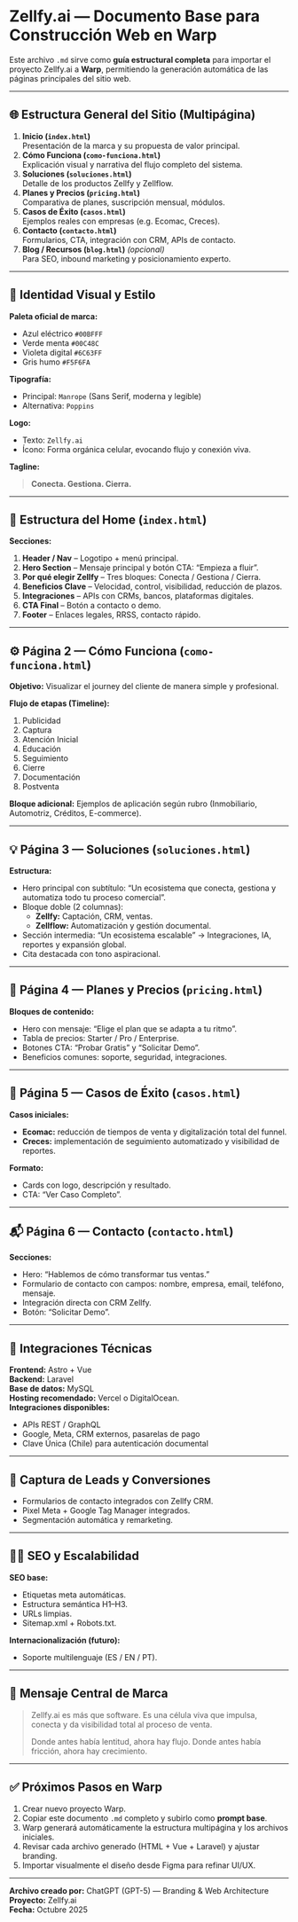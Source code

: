 # Zellfy.ai — Documento Base para Construcción Web en Warp

Este archivo `.md` sirve como **guía estructural completa** para importar el proyecto Zellfy.ai a **Warp**, permitiendo la generación automática de las páginas principales del sitio web.

---

## 🌐 Estructura General del Sitio (Multipágina)

1. **Inicio (`index.html`)**  
   Presentación de la marca y su propuesta de valor principal.
2. **Cómo Funciona (`como-funciona.html`)**  
   Explicación visual y narrativa del flujo completo del sistema.
3. **Soluciones (`soluciones.html`)**  
   Detalle de los productos Zellfy y Zellflow.
4. **Planes y Precios (`pricing.html`)**  
   Comparativa de planes, suscripción mensual, módulos.
5. **Casos de Éxito (`casos.html`)**  
   Ejemplos reales con empresas (e.g. Ecomac, Creces).
6. **Contacto (`contacto.html`)**  
   Formularios, CTA, integración con CRM, APIs de contacto.
7. **Blog / Recursos (`blog.html`)** *(opcional)*  
   Para SEO, inbound marketing y posicionamiento experto.

---

## 🎨 Identidad Visual y Estilo

**Paleta oficial de marca:**  
- Azul eléctrico `#00BFFF`  
- Verde menta `#00C48C`  
- Violeta digital `#6C63FF`  
- Gris humo `#F5F6FA`

**Tipografía:**  
- Principal: `Manrope` (Sans Serif, moderna y legible)  
- Alternativa: `Poppins`

**Logo:**  
- Texto: `Zellfy.ai`  
- Ícono: Forma orgánica celular, evocando flujo y conexión viva.  

**Tagline:**  
> **Conecta. Gestiona. Cierra.**

---

## 🧭 Estructura del Home (`index.html`)

**Secciones:**
1. **Header / Nav** – Logotipo + menú principal.  
2. **Hero Section** – Mensaje principal y botón CTA: “Empieza a fluir”.  
3. **Por qué elegir Zellfy** – Tres bloques: Conecta / Gestiona / Cierra.  
4. **Beneficios Clave** – Velocidad, control, visibilidad, reducción de plazos.  
5. **Integraciones** – APIs con CRMs, bancos, plataformas digitales.  
6. **CTA Final** – Botón a contacto o demo.  
7. **Footer** – Enlaces legales, RRSS, contacto rápido.

---

## ⚙️ Página 2 — Cómo Funciona (`como-funciona.html`)

**Objetivo:** Visualizar el journey del cliente de manera simple y profesional.

**Flujo de etapas (Timeline):**
1. Publicidad  
2. Captura  
3. Atención Inicial  
4. Educación  
5. Seguimiento  
6. Cierre  
7. Documentación  
8. Postventa  

**Bloque adicional:** Ejemplos de aplicación según rubro (Inmobiliario, Automotriz, Créditos, E-commerce).

---

## 💡 Página 3 — Soluciones (`soluciones.html`)

**Estructura:**
- Hero principal con subtítulo: “Un ecosistema que conecta, gestiona y automatiza todo tu proceso comercial”.  
- Bloque doble (2 columnas):  
  - **Zellfy:** Captación, CRM, ventas.  
  - **Zellflow:** Automatización y gestión documental.  
- Sección intermedia: “Un ecosistema escalable” → Integraciones, IA, reportes y expansión global.  
- Cita destacada con tono aspiracional.  

---

## 💸 Página 4 — Planes y Precios (`pricing.html`)

**Bloques de contenido:**
- Hero con mensaje: “Elige el plan que se adapta a tu ritmo”.  
- Tabla de precios: Starter / Pro / Enterprise.  
- Botones CTA: “Probar Gratis” y “Solicitar Demo”.  
- Beneficios comunes: soporte, seguridad, integraciones.  

---

## 🧱 Página 5 — Casos de Éxito (`casos.html`)

**Casos iniciales:**
- **Ecomac:** reducción de tiempos de venta y digitalización total del funnel.  
- **Creces:** implementación de seguimiento automatizado y visibilidad de reportes.  

**Formato:**
- Cards con logo, descripción y resultado.  
- CTA: “Ver Caso Completo”.

---

## 📬 Página 6 — Contacto (`contacto.html`)

**Secciones:**
- Hero: “Hablemos de cómo transformar tus ventas.”  
- Formulario de contacto con campos: nombre, empresa, email, teléfono, mensaje.  
- Integración directa con CRM Zellfy.  
- Botón: “Solicitar Demo”.  

---

## 🧠 Integraciones Técnicas

**Frontend:** Astro + Vue  
**Backend:** Laravel  
**Base de datos:** MySQL  
**Hosting recomendado:** Vercel o DigitalOcean.  
**Integraciones disponibles:**  
- APIs REST / GraphQL  
- Google, Meta, CRM externos, pasarelas de pago  
- Clave Única (Chile) para autenticación documental  

---

## 🧰 Captura de Leads y Conversiones

- Formularios de contacto integrados con Zellfy CRM.  
- Pixel Meta + Google Tag Manager integrados.  
- Segmentación automática y remarketing.

---

## 🧗‍♀️ SEO y Escalabilidad

**SEO base:**
- Etiquetas meta automáticas.  
- Estructura semántica H1–H3.  
- URLs limpias.  
- Sitemap.xml + Robots.txt.

**Internacionalización (futuro):**
- Soporte multilenguaje (ES / EN / PT).  

---

## 💬 Mensaje Central de Marca

> Zellfy.ai es más que software. Es una célula viva que impulsa, conecta y da visibilidad total al proceso de venta.
>
> Donde antes había lentitud, ahora hay flujo. Donde antes había fricción, ahora hay crecimiento.

---

## ✅ Próximos Pasos en Warp

1. Crear nuevo proyecto Warp.  
2. Copiar este documento `.md` completo y subirlo como **prompt base**.  
3. Warp generará automáticamente la estructura multipágina y los archivos iniciales.  
4. Revisar cada archivo generado (HTML + Vue + Laravel) y ajustar branding.  
5. Importar visualmente el diseño desde Figma para refinar UI/UX.  

---

**Archivo creado por:** ChatGPT (GPT-5) — Branding & Web Architecture  
**Proyecto:** Zellfy.ai  
**Fecha:** Octubre 2025

